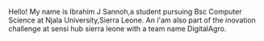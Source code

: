 Hello!
My name is Ibrahim J Sannoh,a student pursuing Bsc Computer Science at Njala University,Sierra Leone. An i'am also part of the inovation challenge at sensi hub sierra leone with a team name DigitalAgro.
